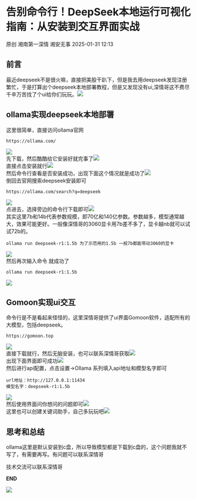 #  告别命令行！DeepSeek本地运行可视化指南：从安装到交互界面实战   
原创 湘南第一深情  湘安无事   2025-01-31 12:13  
  
## 前言   
  
最近deepseek不是很火嘛，直接把美股干趴下，但是我去用deepseek发现注册繁忙，于是打算出个deepseek本地部署教程，但是又发现没有ui,深情哥这不费尽千辛万苦找了个ui给你们玩玩。![](https://mmbiz.qpic.cn/sz_mmbiz_png/S2ssjS1jNYuEDAkPQqbS3ujMwWiaLmfwPMNYZIt9x52Pl5tg5VGBibE1OwiatOGLNoDoq9wH9rAFlQTMz1aPyVFZg/640?wx_fmt=png&from=appmsg "")  
  
## ollama实现deepseek本地部署   
  
这里很简单，直接访问ollama官网   
```
https://ollama.com/
```  
  
![](https://mmbiz.qpic.cn/sz_mmbiz_png/S2ssjS1jNYuEDAkPQqbS3ujMwWiaLmfwPBzsFUSCoN59p6fAuhfPIUGudmSic5OickWXyANAuqkDOKvXsTy71XP1Q/640?wx_fmt=png&from=appmsg "")  
先下载，然后酷酷给它安装好就完事了![](https://mmbiz.qpic.cn/sz_mmbiz_png/S2ssjS1jNYuEDAkPQqbS3ujMwWiaLmfwPiauWXMJXU2MPYBrN45JWA3Mv65gAPKNC4eIGEZN58R5GCUoI5jCOnSA/640?wx_fmt=png&from=appmsg "")  
直接点击安装就行![](https://mmbiz.qpic.cn/sz_mmbiz_png/S2ssjS1jNYuEDAkPQqbS3ujMwWiaLmfwPOWcoCV9wJ8ssib5WWiazsAw4JO5qeEWc263KBjoyTeg6eMibN3vYtMerQ/640?wx_fmt=png&from=appmsg "")  
然后命令行查看是否安装成功，出现下面这个情况就是成功了![](https://mmbiz.qpic.cn/sz_mmbiz_png/S2ssjS1jNYuEDAkPQqbS3ujMwWiaLmfwPyVkgeYBcXdDc04e2sib9Fq4ZAFw8dDPp3YG6cGgcib3vduP0kDyEv6HA/640?wx_fmt=png&from=appmsg "")  
倒回去官网搜索deepseek安装即可   
```
https://ollama.com/search?q=deepseek
```  
  
![](https://mmbiz.qpic.cn/sz_mmbiz_png/S2ssjS1jNYuEDAkPQqbS3ujMwWiaLmfwPpWd1I1JqB1lhW05vMB5aVSF58bLsicUYmfn68WbiatLUbCq3nTcYtYNA/640?wx_fmt=png&from=appmsg "")  
点进去，选择旁边的命令行下载即可![](https://mmbiz.qpic.cn/sz_mmbiz_png/S2ssjS1jNYuEDAkPQqbS3ujMwWiaLmfwPedicj4DsX5K7JrvILrYX1icH2rCBRh50teZsicfPFUXKQZXNXcpcmdzmA/640?wx_fmt=png&from=appmsg "")  
其实这里7b和14b代表参数规模，即70亿和140亿参数。参数越多，模型通常越大，效果可能更好。一般像深情哥的3060显卡用7b差不多了，显卡越nb就可以试试72b的。   
```
ollama run deepseek-r1:1.5b 为了示范用的1.5b 一般7b都能带动3060的显卡
```  
  
![](https://mmbiz.qpic.cn/sz_mmbiz_png/S2ssjS1jNYuEDAkPQqbS3ujMwWiaLmfwPNdFvc13IIHibXW7vRlm1yavcakIib1w9GWqvnVxWaXZXbDqiaIuEEUVqQ/640?wx_fmt=png&from=appmsg "")  
然后再次输入命令 就成功了  
```
ollama run deepseek-r1:1.5b
```  
  
![](https://mmbiz.qpic.cn/sz_mmbiz_png/S2ssjS1jNYuEDAkPQqbS3ujMwWiaLmfwPO4IOFVjXoODbCRDq3iaxOqa8llRTB5Sqq5Eq7euJHHYEX8LhOlRvyzQ/640?wx_fmt=png&from=appmsg "")  
## Gomoon实现ui交互   
  
命令行是不是看起来怪怪的，这里深情哥提供了ui界面Gomoon软件，适配所有的大模型，包括deepseek。   
```
https://gomoon.top
```  
  
![](https://mmbiz.qpic.cn/sz_mmbiz_png/S2ssjS1jNYuEDAkPQqbS3ujMwWiaLmfwPmcHO0CicumAcHVx0DwCjlXdpsxEGmhrYzBT8Xqic2OL9F5Xia4XYT1sMw/640?wx_fmt=png&from=appmsg "")  
直接下载就行，然后无脑安装，也可以联系深情哥获取![](https://mmbiz.qpic.cn/sz_mmbiz_png/S2ssjS1jNYuEDAkPQqbS3ujMwWiaLmfwPBwezKA4Ry9mU7HCc1aeV7ljibHyA6RicOYAy5Zwf76CiaWDbqUU4N9ibnA/640?wx_fmt=png&from=appmsg "")  
出现下面界面即可成功![](https://mmbiz.qpic.cn/sz_mmbiz_png/S2ssjS1jNYuEDAkPQqbS3ujMwWiaLmfwPcQicVlJzMWyDv3AiatoaBW6DcMruHNXg0Z6oAAdATpy5OnwkDge7UfwQ/640?wx_fmt=png&from=appmsg "")  
然后进行api配置，点击设置->Ollama 系列填入api地址和模型名字即可   
```
url地址：http://127.0.0.1:11434 
模型名字：deepseek-r1:1.5b
```  
  
![](https://mmbiz.qpic.cn/sz_mmbiz_png/S2ssjS1jNYuEDAkPQqbS3ujMwWiaLmfwP5RhzEKWQd82oYhHFX7AGicHSZKcor8sLcOKDCxgbrXIXDDrwaicG4l5g/640?wx_fmt=png&from=appmsg "")  
然后使用界面问你想问的问题即可![](https://mmbiz.qpic.cn/sz_mmbiz_png/S2ssjS1jNYuEDAkPQqbS3ujMwWiaLmfwPjD7YIXicRsQiaicz841Pu8gFR1lMrGiaGtr5UEKMskLpnAS0ZcNXlibYIicQ/640?wx_fmt=png&from=appmsg "")  
这里也可以创建关键词助手，自己多玩玩吧![](https://mmbiz.qpic.cn/sz_mmbiz_png/S2ssjS1jNYuEDAkPQqbS3ujMwWiaLmfwPKZoH9XnAKWG1twuscuURnc0FnAaxmKJy66U5W5icLmvD1xqkAm6gTYw/640?wx_fmt=png&from=appmsg "")  
  
## 思考和总结   
  
  
ollama这里是默认安装到c盘，所以导致模型都是下载到c盘的，这个问题我就不写了，有需要再写。有问题可以联系深情哥  
  
技术交流可以联系深情哥  
  
**END**  
  
![](https://mmbiz.qpic.cn/sz_mmbiz_png/S2ssjS1jNYvCicQ0uFJGlricBzMcQSeBRBwP7ibdL6QqtGBFpiaxB3icPcBggPgSlexibAk93icicUDPtOGOz3o3IWUE7A/640?wx_fmt=png&from=appmsg&wxfrom=5&wx_lazy=1&wx_co=1&tp=webp "")  
  
  
  
